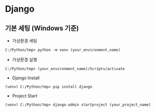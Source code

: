 Django
==

기본 세팅 (Windows 기준)
--


- 가상환경 세팅
```
C:/Python/tmp> python -m venv (your_environment_name)
```

- 가상환경 실행
```
C:/Python/tmp> (your_environment_name)/Scripts/activate
```

- Django Install
```
(venv) C:/Python/tmp> pip install django
```

- Project Start
```
(venv) C:/Python/tmp> django-admin startproject (your_project_name)
```